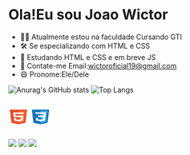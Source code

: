 # Ola!Eu sou Joao Wictor

- 👨‍🎓 Atualmente estou na faculdade Cursando GTI
- 🛠  Se especializando com HTML e CSS
- 📘 Estudando  HTML e CSS e em breve JS
- 📧 Contate-me Email:wictoroficial19@gmail.com
- 😄 Pronome:Ele/Dele



![Anurag's GitHub stats](https://github-readme-stats.vercel.app/api?username=WictorPereira&show_icons=true&theme=transparent)
![Top Langs](https://github-readme-stats.vercel.app/api/top-langs/?username=WictorPereira&hide_progress=true)


<div style="display: inline_block"><br>
  
 
  <img align="center" alt="wictor-HTML" height="30" width="40" src="https://raw.githubusercontent.com/devicons/devicon/master/icons/html5/html5-original.svg">
  <img align="center" alt="wictor-CSS" height="30" width="40" src="https://raw.githubusercontent.com/devicons/devicon/master/icons/css3/css3-original.svg">
  
   ##
  
  <div>
  <a href="https://www.instagram.com/wictor__pereira/" target="_blank"><img src="https://img.shields.io/badge/-Instagram-%23E4405F?style=for-the-badge&logo=instagram&logoColor=white" target="_blank"></a>
  <a href = "mailto:wictoroficial19@gmail.com"><img src="https://img.shields.io/badge/-Gmail-%23333?style=for-the-badge&logo=gmail&logoColor=white" target="_blank"></a>
    <a href="https://www.linkedin.com/in/joãowictor/" target="_blank"><img src="https://img.shields.io/badge/-LinkedIn-%230077B5?style=for-the-badge&logo=linkedin&logoColor=white" target="_blank"></a> 
   </div>
  
  
